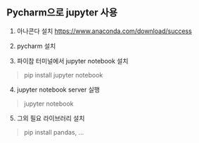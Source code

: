 ## Pycharm으로 jupyter 사용

1. 아나콘다 설치
https://www.anaconda.com/download/success

2. pycharm 설치

3. 파이참 터미널에서 jupyter notebook 설치
> pip install jupyter notebook

4. jupyter notebook server 실행
> jupyter notebook

5. 그외 필요 라이브러리 설치
> pip install pandas, ...
